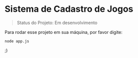 <h1> Sistema de Cadastro de Jogos </h1> 

> Status do Projeto: Em desenvolvimento

Para rodar esse projeto em sua máquina, por favor digite:
```
node app.js
```
;)